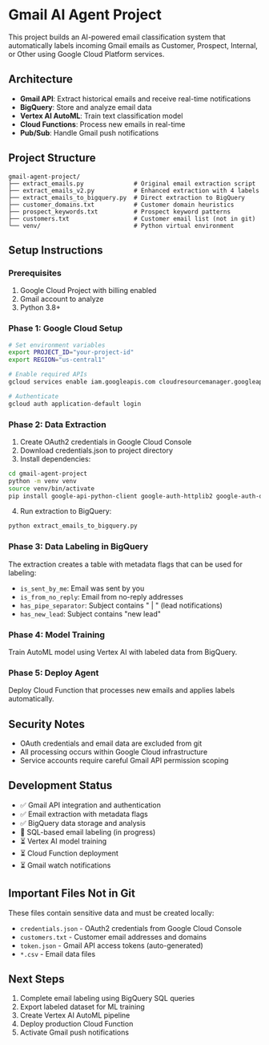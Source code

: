 # Gmail AI Agent Project

This project builds an AI-powered email classification system that automatically labels incoming Gmail emails as Customer, Prospect, Internal, or Other using Google Cloud Platform services.

## Architecture

- **Gmail API**: Extract historical emails and receive real-time notifications
- **BigQuery**: Store and analyze email data 
- **Vertex AI AutoML**: Train text classification model
- **Cloud Functions**: Process new emails in real-time
- **Pub/Sub**: Handle Gmail push notifications

## Project Structure

```
gmail-agent-project/
├── extract_emails.py              # Original email extraction script
├── extract_emails_v2.py           # Enhanced extraction with 4 labels  
├── extract_emails_to_bigquery.py  # Direct extraction to BigQuery
├── customer_domains.txt           # Customer domain heuristics
├── prospect_keywords.txt          # Prospect keyword patterns
├── customers.txt                  # Customer email list (not in git)
└── venv/                          # Python virtual environment
```

## Setup Instructions

### Prerequisites

1. Google Cloud Project with billing enabled
2. Gmail account to analyze
3. Python 3.8+

### Phase 1: Google Cloud Setup

```bash
# Set environment variables
export PROJECT_ID="your-project-id"
export REGION="us-central1"

# Enable required APIs
gcloud services enable iam.googleapis.com cloudresourcemanager.googleapis.com storage.googleapis.com bigquery.googleapis.com aiplatform.googleapis.com cloudfunctions.googleapis.com cloudbuild.googleapis.com pubsub.googleapis.com gmail.googleapis.com

# Authenticate
gcloud auth application-default login
```

### Phase 2: Data Extraction

1. Create OAuth2 credentials in Google Cloud Console
2. Download credentials.json to project directory
3. Install dependencies:

```bash
cd gmail-agent-project
python -m venv venv
source venv/bin/activate
pip install google-api-python-client google-auth-httplib2 google-auth-oauthlib google-cloud-bigquery
```

4. Run extraction to BigQuery:

```bash
python extract_emails_to_bigquery.py
```

### Phase 3: Data Labeling in BigQuery

The extraction creates a table with metadata flags that can be used for labeling:

- `is_sent_by_me`: Email was sent by you
- `is_from_no_reply`: Email from no-reply addresses  
- `has_pipe_separator`: Subject contains " | " (lead notifications)
- `has_new_lead`: Subject contains "new lead"

### Phase 4: Model Training

Train AutoML model using Vertex AI with labeled data from BigQuery.

### Phase 5: Deploy Agent

Deploy Cloud Function that processes new emails and applies labels automatically.

## Security Notes

- OAuth credentials and email data are excluded from git
- All processing occurs within Google Cloud infrastructure
- Service accounts require careful Gmail API permission scoping

## Development Status

- ✅ Gmail API integration and authentication
- ✅ Email extraction with metadata flags
- ✅ BigQuery data storage and analysis
- 🔄 SQL-based email labeling (in progress)
- ⏳ Vertex AI model training
- ⏳ Cloud Function deployment
- ⏳ Gmail watch notifications

## Important Files Not in Git

These files contain sensitive data and must be created locally:

- `credentials.json` - OAuth2 credentials from Google Cloud Console
- `customers.txt` - Customer email addresses and domains
- `token.json` - Gmail API access tokens (auto-generated)
- `*.csv` - Email data files

## Next Steps

1. Complete email labeling using BigQuery SQL queries
2. Export labeled dataset for ML training
3. Create Vertex AI AutoML pipeline
4. Deploy production Cloud Function
5. Activate Gmail push notifications